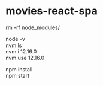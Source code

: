 # movies-react-spa

rm -rf node_modules/

node -v  
nvm ls  
nvm i 12.16.0  
nvm use 12.16.0  

npm install  
npm start  
